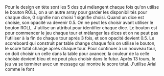Pour le design en tète sont les 5 des qui mélangent chaque fois qu'on utilise le bouton ROLL, on a un autre array pour garder les disponibilités pour chaque dice, 0 signifie non choisi 1 signifie choisi. Quand un dice est choisie, son opacité va devenir 0.5. On ne peut les choisir avant utiliser le bouton ROLL. J'utilise un attribut pour identifier chaque dice. Le bouton est pour commencer le jeu chaque tour et mélanger les dices et on ne peut pas l'utiliser à la fin de chaque tour après 3 fois, et son opacité devient 0.5. Le scoreboard qui construit par table change chaque fois on utilise le bouton, le score total change après chaque tour. Pour continuer à un nouveau tour, on doit choisir un celle dans la table pour avancer, la couleur de la celle choisie devient bleu et ne peut plus choisir dans le futur. Après 13 tours, le jeu va se terminer avec un message qui montre le score total. J'utilise Arial comme le font